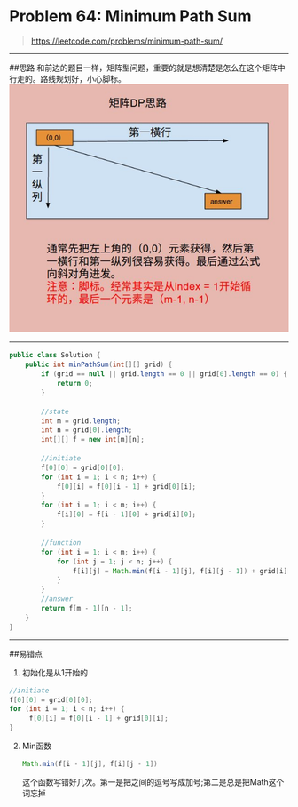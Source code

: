 # Problem 64: Minimum Path Sum


> https://leetcode.com/problems/minimum-path-sum/

----------------------------------------------------
##思路
和前边的题目一样，矩阵型问题，重要的就是想清楚是怎么在这个矩阵中行走的。路线规划好，小心脚标。
![](DP_idea.jpg)

-----------------------
```java
public class Solution {
    public int minPathSum(int[][] grid) {
        if (grid == null || grid.length == 0 || grid[0].length == 0) {
            return 0;
        }
        
        //state
        int m = grid.length;
        int n = grid[0].length;
        int[][] f = new int[m][n];
        
        //initiate
        f[0][0] = grid[0][0];
        for (int i = 1; i < n; i++) {
            f[0][i] = f[0][i - 1] + grid[0][i];
        }
        for (int i = 1; i < m; i++) {
            f[i][0] = f[i - 1][0] + grid[i][0];
        }
        
        //function
        for (int i = 1; i < m; i++) {
            for (int j = 1; j < n; j++) {
                f[i][j] = Math.min(f[i - 1][j], f[i][j - 1]) + grid[i][j];
            }
        }
        //answer
        return f[m - 1][n - 1];
    }
}
```
------------------------------------
##易错点

1. 初始化是从1开始的
 ```java
 //initiate
 f[0][0] = grid[0][0];
 for (int i = 1; i < n; i++) {
      f[0][i] = f[0][i - 1] + grid[0][i];
 }
 ```
2. Min函数
   ```java
   Math.min(f[i - 1][j], f[i][j - 1])
   ```
   这个函数写错好几次。第一是把之间的逗号写成加号;第二是总是把Math这个词忘掉



































